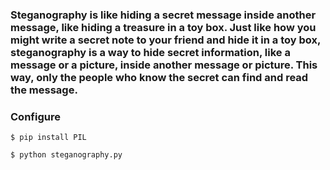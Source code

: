 ### Steganography is like hiding a secret message inside another message, like hiding a treasure in a toy box. Just like how you might write a secret note to your friend and hide it in a toy box, steganography is a way to hide secret information, like a message or a picture, inside another message or picture. This way, only the people who know the secret can find and read the message.

### Configure

~~~
$ pip install PIL

$ python steganography.py
~~~
